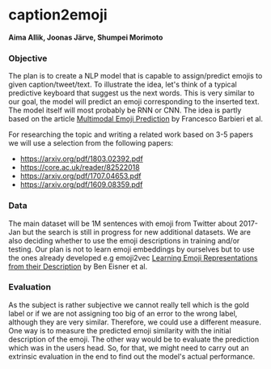 # caption2emoji
**Aima Allik, Joonas Järve, Shumpei Morimoto**

### Objective
The plan is to create a NLP model that is capable to assign/predict emojis to given caption/tweet/text. 
To illustrate the idea, let's think of a typical predictive keyboard that suggest us the next words. This is very similar to our goal, the model will predict an emoji corresponding to the inserted text. The model itself will most probably be RNN or CNN. The idea is partly based on the article [Multimodal Emoji Prediction](https://arxiv.org/pdf/1803.02392.pdf) by Francesco Barbieri et al.

For researching the topic and writing a related work based on 3-5 papers we will use a selection from the following papers:
* https://arxiv.org/pdf/1803.02392.pdf
* https://core.ac.uk/reader/82522018
* https://arxiv.org/pdf/1707.04653.pdf
* https://arxiv.org/pdf/1609.08359.pdf

### Data
The main dataset will be 1M sentences with emoji from Twitter about 2017-Jan but the search is still in progress for new additional datasets. We are also deciding whether to use the emoji descriptions in training and/or testing. Our plan is not to learn emoji embeddings by ourselves but to use the ones already developed e.g emoji2vec [Learning Emoji Representations from their Description](https://arxiv.org/pdf/1609.08359.pdf) by Ben Eisner et al.

### Evaluation
As the subject is rather subjective we cannot really tell which is the gold label or if we are not assigning too big of an error to the wrong label, although they are very similar. Therefore, we could use a different measure. One way is to measure the predicted emoji similarity with the initial description of the emoji. The other way would be to evaluate the prediction which was in the users head. So, for that, we might need to carry out an extrinsic evaluation in the end to find out the model's actual performance.

